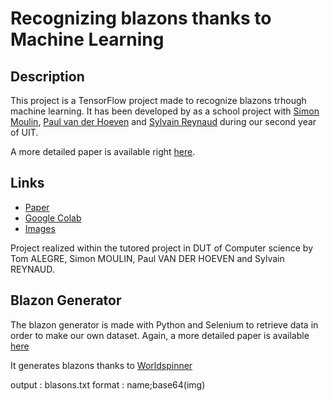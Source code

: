 # Recognizing blazons thanks to Machine Learning
## Description

This project is a TensorFlow project made to recognize blazons trhough machine learning. It has been developed by as a school project with [Simon Moulin](https://github.com/simon-moulin), [Paul van der Hoeven](https://github.com/paul-vanderhoeven) and [Sylvain Reynaud](https://github.com/sylvain-reynaud) during our second year of UIT.

A more detailed paper is available right [here](http://tomalegre.fr/Rapport-Reconnaissance-de-blasons-par-machine-learning.pdf).


## Links
 * [Paper](https://github.com/paul-vanderhoeven/Reconnaissance-de-blasons-par-machine-learning/raw/master/Rapport-reconnaissance-de-blasons-par-machine-learning.pdf)
 * [Google Colab](https://drive.google.com/drive/folders/1RxZQIgShfS9htJAEF2vUhmkR5iOniqCD)
 * [Images](https://drive.google.com/file/d/1mIwprMOadAF7tFDj0DzZXSlr-Cm_nFM3/view?usp=sharing)


Project realized within the tutored project in DUT of Computer science by Tom ALEGRE, Simon MOULIN, Paul VAN DER HOEVEN and Sylvain REYNAUD.
 

## Blazon Generator

The blazon generator is made with Python and Selenium to retrieve data in order to make our own dataset. Again, a more detailed paper is available [here](http://tomalegre.fr/Rapport-Reconnaissance-de-blasons-par-machine-learning.pdf)

It generates blazons thanks to [Worldspinner](https://worldspinner.com/heraldry/device_editor/)

output : blasons.txt
format : name;base64(img)